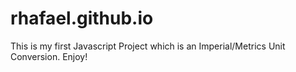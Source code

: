 # rhafael.github.io
This is my first Javascript Project which is an Imperial/Metrics Unit Conversion. Enjoy!

